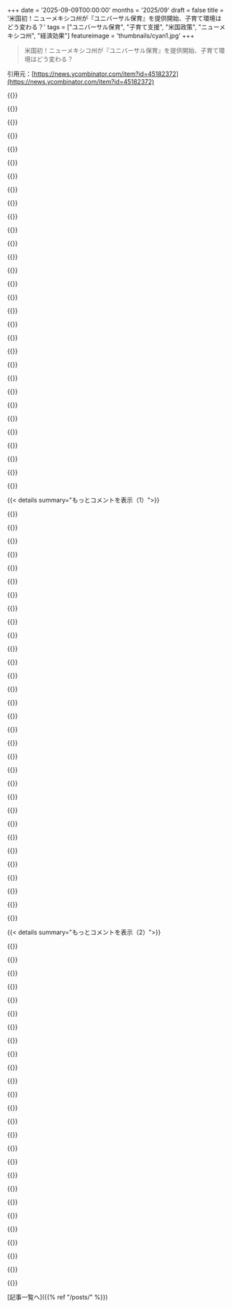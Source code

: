 +++
date = '2025-09-09T00:00:00'
months = '2025/09'
draft = false
title = '米国初！ニューメキシコ州が『ユニバーサル保育』を提供開始、子育て環境はどう変わる？'
tags = ["ユニバーサル保育", "子育て支援", "米国政策", "ニューメキシコ州", "経済効果"]
featureimage = 'thumbnails/cyan1.jpg'
+++

> 米国初！ニューメキシコ州が『ユニバーサル保育』を提供開始、子育て環境はどう変わる？

引用元：[https://news.ycombinator.com/item?id=45182372](https://news.ycombinator.com/item?id=45182372)




{{<matomeQuote body="これって最高じゃん！うまくいけば、女性がフルで働けるようになることで経済がどれだけ成長するかを示せるはず。これまで貧困だった家庭も、子どもの安全が保証されれば、ママが仕事や起業に専念できて豊かになれるよ。子どもの安全と金銭を天秤にかければ安全を選ぶけど、子どもがちゃんとケアされれば、親は経済に貢献できて、税金やGDPの増加で費用は十分にペイできるさ。" userName="dzink" createdAt="2025/09/09 14:57:09" color="#ff5c5c">}}




{{<matomeQuote body="俺は、子どもを保育園に預けず自分で育てる人たちにも、同じ価値の免除（Waiver）を提供すべきだと思うな。専業主婦のサービスは保育士より価値が低いわけじゃないからね。この政策は、親が子どもと家にいたいと思っていても、それを妨げるように見えるよ。" userName="mothballed" createdAt="2025/09/09 14:59:39" color="">}}




{{<matomeQuote body="この考え方が理解できないな。妻は専業主婦だけど、俺たちは運良くそれができてる。子どもの友達のほとんどは共働きで保育料を払ってるから、それが無料になったら素晴らしいことじゃん！俺たちの状況には何も影響しないのに、なんで反対するんだ？隣人の負担が減ることに賛成するのに、俺個人が”Waiver”をもらう必要なんてないよ。無料給食と同じだよ。利用しなくても、無料給食があるのは絶対いいことさ。" userName="ryandrake" createdAt="2025/09/09 16:34:24" color="#38d3d3">}}




{{<matomeQuote body="経済を良くするために子育てを外部委託するんじゃなくて、子どもに最高のものを与えたいと思ってる親がたくさんいるって、わかってる？" userName="WD-42" createdAt="2025/09/09 15:06:37" color="">}}




{{<matomeQuote body="「保育園に預けずに子育てする親にも同額のWaiverを」って提案は、政策を潰す素晴らしい方法だね。全ての親に同額を配るのが最も公平だろうけど、そうすると費用が劇的に増え、 childcareを必要としない親にもお金が渡る。予算が無限じゃない現実世界では無理だよ。広くばらまくほど一人当たりの恩恵は減るし、結局、本当に必要な人への保育支援まで減っちゃう可能性が高いんだ。" userName="Aurornis" createdAt="2025/09/09 15:17:26" color="#38d3d3">}}




{{<matomeQuote body="これが本当に役立つと思ってるなら、経済の仕組みを分かってないね。<br>”ユニバーサル”保育なんて、費用を個人から税金に付け替えただけで、非効率なシステムが官僚的な無駄で30-50％も食い潰す。税金増で物価も上がるから、無料保育の家庭も食料品、家賃、光熱費、全部もっと払うことになるよ。おまけに、子どもたちは見知らぬ人たちに1対8か10の割合で見られてストレスを抱え、家でも保育園でも暴れるようになるだろうね。結局、状況は良くならないどころか悪くなるかもさ。" userName="KetoManx64" createdAt="2025/09/09 16:06:59" color="#38d3d3">}}




{{<matomeQuote body="保育の仕組み次第だけど、子どもと一緒にいたい女性が、センターで保育士になって自分の子だけじゃなく他の子も見てあげられるよ。イスラエルのKibbutzシステムみたいにね。" userName="dzink" createdAt="2025/09/09 15:06:32" color="">}}




{{<matomeQuote body="全体としてはもっと良いはずなのに、金融化されてないからGDPに反映されず”価値がない”と見なされることってたくさんあるよね。母乳育児はお金を動かさないけど、ミルクは動かすし、自炊は材料費以上にはGDPを上げないけど、レストランからDoorDashで頼めば上がる、みたいなことさ。" userName="bombcar" createdAt="2025/09/09 15:06:29" color="">}}




{{<matomeQuote body="それに、専業主婦もたまには保育施設を利用したいと思うことってよくあるよね。子どもと一緒にいたい日の日の大部分で使ってないからって、騙されたなんて感じてないと思うよ。" userName="notahacker" createdAt="2025/09/09 16:41:24" color="">}}




{{<matomeQuote body="自分の子には個別対応が大事だよ。大勢の子を見ると注意が散漫になっちゃうんだよね。" userName="bluGill" createdAt="2025/09/09 15:32:26" color="">}}




{{<matomeQuote body="なんでチャイルドケアを使って、その費用を他の育児用品や活動に回さないの？<br>自宅で育児してる人への支援のあり方への疑問かな。" userName="SilverElfin" createdAt="2025/09/09 16:54:39" color="">}}




{{<matomeQuote body="みんな子育ては自分でしたいって思うでしょ？<br>でもうちの子、デイケアめっちゃ楽しんでたよ！<br>いい先生もいたし、友達との交流もバッチリで、成長にも繋がったんだ。<br>罪悪感なんていらなかったよ。" userName="Aurornis" createdAt="2025/09/09 15:19:49" color="#ff5c5c">}}




{{<matomeQuote body="ユニバーサル保育で女性がバリバリ働けるなんて幻想だよ。両親がハードワークだと不幸になるだけ。<br>どちらかがキャリアを諦めるべき。子育ては病欠や時間制限、出張不可とか制約だらけだから、両親がフルポテンシャルで働くのは無理。<br>経済効果の低い仕事のために保育を補助しても、経済的には意味ないよ。" userName="chlodwig" createdAt="2025/09/09 18:18:53" color="#ff5733">}}




{{<matomeQuote body="在宅で子育てする親も社会に貢献してるって言うけど、自分の子だけ見てるなら、大勢の子を見てる人より貢献度は低いよ。<br>自分の子を育てたいなら、それは自分で費用を負担すべきだね。" userName="jjk166" createdAt="2025/09/09 16:07:21" color="">}}




{{<matomeQuote body="ユニバーサルチャイルドケアには疑問があるね。<br>チャイルドケアの仕事って、給料は低いのに離職率が高いんだ。<br>サービス料が高いのにスタッフの給料が安いって、効率が悪すぎるよ。<br>カナダのユニバーサルヘルスケアもコストが爆上がりして、待機時間が増えてるんだよね。" userName="chongli" createdAt="2025/09/09 15:22:39" color="#785bff">}}




{{<matomeQuote body="この選択肢があることで、今まで多くの人が持てなかった選択肢が手に入るんだよ。" userName="dzink" createdAt="2025/09/09 15:07:19" color="">}}




{{<matomeQuote body="ケアを補助する目的はね、親が仕事に戻りやすくしたり、子供の社会性を育んだりするためだよ。<br>子育てでお金を稼ぐ場所にするためじゃないんだ。" userName="notahacker" createdAt="2025/09/09 17:06:53" color="">}}




{{<matomeQuote body="州の資金には限りがあるから、どこに使うか考える必要があるよね。<br>でも、みんなが働けるようになれば税収が増えて、こういうプログラムの資金になるんだ。<br>単純な話だよ。" userName="ch4s3" createdAt="2025/09/09 15:23:44" color="">}}




{{<matomeQuote body="ユニバーサルな給付って、特定の層への支援より政治的に支持されやすいんだ。<br>審査がない方が行政もシンプルだし、政治家の介入も少ない。<br>あと、裕福じゃないけど補助があれば子育てが楽になる人たちのことも忘れないでね。" userName="vlovich123" createdAt="2025/09/09 16:56:42" color="#ff5733">}}




{{<matomeQuote body="この選択肢ができたことで、デイケアを使わない人が、使う人を補助するために経済的に不利になるってことだよね。それが良いことだとはあまり思えないな。" userName="Ajedi32" createdAt="2025/09/09 15:23:55" color="">}}




{{<matomeQuote body="バウチャーで子育てが金儲けになるって？それは一方的な見方だし、そう決めつけるのはひどいよ。保育を補助する目的は親を仕事に戻すことじゃなくて、子どもを育てるのを助けることなんだ。選択肢があるのに、不必要な集中化を正当化するために目的を制限するのはおかしいんじゃない？" userName="SilverElfin" createdAt="2025/09/09 18:00:08" color="#45d325">}}




{{<matomeQuote body="デイケア代を払うバウチャーは子育てを金儲けにしないよ。でも、子ども一人につき年間12,000ドルを好きなことに使えるようにするならそうなるかもね。それだと今の政策とは逆で、仕事に戻るメリットが減っちゃうよ。" userName="notahacker" createdAt="2025/09/09 19:49:06" color="#ff5733">}}




{{<matomeQuote body="「影響しない。なぜ反対？」って言うけど、隣人が$5,000の税額控除をもらってあなたがもらえないのと同じだよ。これはみんなのお金で賄われてるんだから、あなたの税金が使われてるってことで、やっぱり影響はあるんだよ。" userName="prepend" createdAt="2025/09/09 16:56:03" color="">}}




{{<matomeQuote body="この政策が「悪い」って言われる本当の理由は、女性を労働力に押し出すことが目的だからだよ。だから、家にいて子どもを世話する母親が不利になる。子どもや家族、母親、ほとんど全てにとって悪いことだよ。短期的にはビジネスに良いだけだけど、最終的には出生率低下を招き、近未来の経済の主要な問題になるんだ。" userName="jtbayly" createdAt="2025/09/09 16:44:16" color="#785bff">}}




{{<matomeQuote body="もし隣人がバスルームのリフォームとか新しいボイラー設置で$5,000の税額控除をすでに受けているなら、リフォームしない私にも$5,000あげるべきなのかな？" userName="KittenInABox" createdAt="2025/09/09 17:00:04" color="">}}




{{<matomeQuote body="デイケアが納税者補助の利益センターになるのはOKなのに、親が補助金を受け取るのはダメってなんで？親が子どもを粗末にして金儲けするかもしれないって言うけど、まだ納得できないな。" userName="mothballed" createdAt="2025/09/09 19:55:50" color="">}}




{{<matomeQuote body="もしユニバーサル保育に賛成なら、友達もあなたと同じ価値の補助金をもらって家にいられる方がいいと思わない？多くの家庭が、あと少しでお家で子育てできるのにって思ってるよ。補助をデイケアじゃなく子どもに直接渡せば、それが可能になる。これはタダじゃないよ。専業主婦家庭が補償されないと、むしろ追加の税金で家計が苦しくなるから、親が家にいられない状況に追い込まれるんだ。" userName="mothballed" createdAt="2025/09/09 16:37:14" color="#785bff">}}




{{<matomeQuote body="「社会への貢献が著しく少ない」って言うけど、給料もかなり少ないよ。おそらく、その給料に対しては比例して多く貢献してるはずだ。チャイルドケア提供者は子ども1人だけを世話することもできるけど、収入のためにそうしないよね。乳母も補助金をもらって働けるのかな？" userName="pbhjpbhj" createdAt="2025/09/09 16:16:10" color="">}}




{{<matomeQuote body="なんで納税者が、無料のサービスを使わない人に、使わないことに対してお金を払う必要があるって思うのか、まだ理解できないな。つまり、昼間の子育てがそんなに大変なら、家にいる親に$12,000の補助金が必要だとしても、ただデイケアを使えばいいんじゃない？" userName="notahacker" createdAt="2025/09/09 20:41:57" color="">}}




{{<matomeQuote body="この政策、結局は子どもを預けて一日中仕事させるのを推奨してるだけじゃん。まさにそれが政策の狙いってことだよね？" userName="jtbayly" createdAt="2025/09/09 17:04:42" color="">}}




{{< details summary="もっとコメントを表示（1）">}}

{{<matomeQuote body="深読みしすぎだよ。誰も罰されてないし、これは単なるカニカゴの精神だろ。" userName="stickfigure" createdAt="2025/09/09 16:50:07" color="">}}




{{<matomeQuote body="私はこの政策には反対。幼い頃は親が家で子育てできるよう、1年間の有給手当を出すべきだよ。この仕組みって、結局上司を喜ばせて、子どもの大事な時期に見知らぬ人に育てさせるようなもんだろ。" userName="declan_roberts" createdAt="2025/09/09 15:27:39" color="#ff5733">}}




{{<matomeQuote body="残念だけど、親と離れてる方がうまくいく子も多いんだよね。悲しいことに、幼児教育ではデイケアで最も伸びる子は恵まれない家庭出身が多いって結果が出てる。だから、親が家にいるようにする政策は、結局すでに裕福な子にしか恩恵がないんだよ。" userName="smeeth" createdAt="2025/09/09 15:40:41" color="#38d3d3">}}




{{<matomeQuote body="もっとひどいよ。「見知らぬ人」じゃなくて、「ちゃんとしたビジネス」をやってる「見知らぬ人たち」だ。俺の子どもはa)配偶者 b)祖父母 c)no-habla cash only daycare（自分の価値観に近い）に育ててほしいね。それが全部ダメになったら「ちゃんとしたビジネス」を検討する。この政策は、つまり4番目の選択肢を補助してるだけだろ。" userName="potato3732842" createdAt="2025/09/09 16:00:59" color="#ff33a1">}}




{{<matomeQuote body="子どもは社交的で、他の子と遊んだり学んだりするのが好きだよね。デイケアはそれを叶えてくれる。デイケアに行ってなかった幼児は、何かと遅れがちだよ。特に言葉のスキルね。それに、デイケアは女性がキャリアを続けられるようにする。これはすごく重要。全ての女性が小さな子どもの母親としてキャリアを終えたいわけじゃないからね。デイケアは、活躍したい女性が家族を持ちながら輝けるようにしてくれるんだ。" userName="yardstick" createdAt="2025/09/09 15:43:57" color="#785bff">}}




{{<matomeQuote body="あえて言うけど、仕事中毒の親をほとんど知らない裕福な家庭の子どもも、貧しい子どもとは違うけど、同じくらい社会に悪い問題抱えてるよね。貧しい子は学習不足、裕福な子は道徳的な問題があることが多い。政府の保育施設で「生徒番号642」として育つより、親がちゃんと育てた方が良い場合もある。これは保育施設に反対してるわけじゃないんだ。うちの子も幼稚園に3年通ったよ。でも、みんなが選べるように、専業主婦（主夫）になれる同等の支援があった方が良いと思うんだ。" userName="xp84" createdAt="2025/09/09 15:50:44" color="#785bff">}}




{{<matomeQuote body="親として、前の意見には反対だね。育休はとれたけど、子どもが「幼くて、形成期で、傷つきやすい」ってのを深くは思わない。赤ちゃんって、うんちとゲロのマシンで、ほとんど寝てるし、周りの世界との交流なんてほぼないからね。主なメリットは、ひどい寝不足の時に働かなくて済んだことだよ。<br>子どもを預ける時に罪悪感を感じたけど、先生や友達と成長してる姿を見てすぐ消えた。子どもたちとは今も楽しい時間を過ごしてるし、保育園の友達とも楽しんでる。「親が家にいる」って子育ては歴史的に一般的じゃなく、子育ては常に地域全体でやってきたんだよ。" userName="afavour" createdAt="2025/09/09 15:51:10" color="#38d3d3">}}




{{<matomeQuote body="＞残念だけど、親と離れてる方がうまくいく子も多いんだよね。どうして？" userName="Minor49er" createdAt="2025/09/09 15:48:54" color="">}}




{{<matomeQuote body="ドイツだと育児休暇も保育も両方って感じかな。育児休暇は合計14ヶ月で、夫婦で自由に分けられるけど、給与の2/3（月1800ユーロが上限）だったから、給料は下がったけど活用したよ。子供が1歳になったら、週にフルタイムで働くには少し足りない時間（午前7時～午後4時）のデイケアが月500ユーロ。うちは夫婦ともエンジニアだったから少し高かったけど、3歳になると月200ユーロに下がるんだ。バイエルン州では一時期、就学前教育を受けない家庭に補助金を出すことを検討してたけど、結局この保守的な州が本当に就学前教育を受けさせたい層が補助金で考えを変えるとは思えないって気づいたみたい。パートタイムで働く親への保護も手厚いよ。うちの会社は、子供が3歳になるまで（給与は比例配分されるけど）パートタイム勤務を許可してくれて、8歳まで延長もできたんだ。結果的に、子供ができる前と同じ部署、同じ役職で働けてるし、毎日何時間も子供と過ごせてるよ。うちの子は水を得た魚みたいにデイケアに馴染んだし、今でもプリスクールが大好き。どうやら両親のどちらよりも社交的なんだよね。" userName="MandieD" createdAt="2025/09/10 07:39:07" color="#785bff">}}




{{<matomeQuote body="1年間の有給手当を支給して、親が幼い時期に子供と一緒にいられるようにするのがずっと良いと思うよ。あるいは、最も実績のある戦略から学んだら？3年間の育児休暇、3歳からの無料保育、親が休めるように子供の面倒を見てもいい祖父母への早期退職制度とかね。もちろん、そんなことは「完全にハラームで共産主義的だ」って言われるだろうから、代わりに移民政策が進められるわけだけど、それも「完全にハラームで共産主義的だ」って。どっちの毒を選ぶか、だね。" userName="Muromec" createdAt="2025/09/09 15:39:49" color="#785bff">}}




{{<matomeQuote body="保育って1歳で終わりじゃないよね。公立学校を保育と考えると、ほとんどの学校はキンダーガーテン（約5歳）からしか始まらないし。残りの4年間はどうするの？夏休み中は？放課後のケアは？このプログラムはそれら全部をカバーしてるんだ。親を早期に職場復帰させるのは残念なことで、対処が必要だけど、このプログラムはそれとは別の、でもやっぱり重要な問題に取り組んでるみたいだね。" userName="wetoastfood" createdAt="2025/09/09 15:48:41" color="#ff5733">}}




{{<matomeQuote body="最も分かりやすい例は薬物中毒の親を持つ子供たちだね。ドラッグ中毒の親と家に閉じこもっているより、デイケアで一日を過ごす方が子供にとって良いとは想像に難くないよ。" userName="smeeth" createdAt="2025/09/09 15:51:10" color="">}}




{{<matomeQuote body="君の体験談はあくまで個人的なものだよ。全ては子供、その環境、そして「教育者」に大きく依存するんだ。君の限られた経験だけで決めつけるのはやめてほしい。全然役に立たないからね。" userName="garciasn" createdAt="2025/09/09 15:59:23" color="">}}




{{<matomeQuote body="欧米の個人主義と低所得層への非難が、本当にアメリカ社会をめちゃくちゃにしてるよね。「私に関係ないことには税金払いたくない」とか、「貧乏なのは自己責任」とか、医療、保険、食料、住宅、学校の費用が高騰してる国で言うなんてどうかしてるよ。誰もが生命、自由、財産の権利を持っていると思ってたのに、まるで生きる余裕がないなら切り捨てられるみたいだね。" userName="abustamam" createdAt="2025/09/09 23:30:16" color="#38d3d3">}}




{{<matomeQuote body="6年間の有給手当があれば、この問題は解決するだろうね。" userName="kenjackson" createdAt="2025/09/09 16:43:45" color="">}}




{{<matomeQuote body="パートタイム勤務を選べる親への強い保護って、それっていつの話？俺が読んだ限りでは、今はパートタイムで働く権利は普遍的になったはずだよ。ある程度の期間働けば、特別な事情がない限り（小規模企業は免除されると思うけど）拒否できないはずだよね？子供がいるかどうかにかかわらず。" userName="em-bee" createdAt="2025/09/11 00:19:01" color="">}}




{{<matomeQuote body="政府の託児施設を「生徒番号642番」って呼ぶのは、ちょっと見方が違うんじゃないかな。子供は他の子供たちと遊ぶことで一番よく成長するんだよ。現代社会は子供たちからそういう機会を奪ってるし、ヘリコプターペアレントは社会にとって良くないね。" userName="ujkhsjkdhf234" createdAt="2025/09/09 15:55:10" color="">}}




{{<matomeQuote body="これって赤ちゃんだけじゃないんだ。同僚の12歳の子もガンで免疫力が低いから学校に行けないけど、これでカバーされてるって。" userName="Avshalom" createdAt="2025/09/09 15:35:39" color="#38d3d3">}}




{{<matomeQuote body="上司を喜ばせるために、大事な時期に他人が子育てする仕組みってのに賛成だわ。昔は祖父母が世話してくれたり、緊急時は友達家族が助けてくれたり、同じ街にサポート網があったけど、今はみんなテック系の仕事のために遠くへ引っ越すからな。" userName="MisterTea" createdAt="2025/09/09 15:33:19" color="#38d3d3">}}




{{<matomeQuote body="バカだね。うちには幼児がいるんだけど、あの子らは生まれた時から全部吸収して性格を形成してるんだ。それをやってるのはあなたじゃないでしょ。" userName="savagej" createdAt="2025/09/09 17:29:20" color="">}}




{{<matomeQuote body="あなたの「it depends」議論は、社交的じゃない子や他の子と遊ぶのが好きじゃない子は、友達との交流や会話の練習がない方が良いってことだよね？もしこれが批判なら、それって保育園や学校の素晴らしい推奨になるじゃん。" userName="Spivak" createdAt="2025/09/09 16:09:50" color="">}}




{{<matomeQuote body="「Worse. Not just a “stranger” but a subset of strangers running “real businesses”」って？ってことは、ちゃんと検査や評価を受けてて、資格や身元調査済みの「strangers」ってことだよね？人それぞれだけど、私は非合法な場所より、安全だと判断されてる場所の方がいいな。" userName="afavour" createdAt="2025/09/09 16:05:58" color="#ff5c5c">}}




{{<matomeQuote body="「Why do you want a thriving career?」「So I can provide for my family」「Why do you want to provide for my family?」「So my children can have happy and fulfilling lives」「What makes your young children feel happy?」「Spending time with me」<br>強い親子関係は、子供の生涯にわたる幸福にとって最大の要因なんだってさ。https://pmc.ncbi.nlm.nih.gov/articles/PMC4784487/" userName="declan_roberts" createdAt="2025/09/09 16:26:11" color="#ff5c5c">}}




{{<matomeQuote body="これは「bottom quintile policy」の良い例だね。下位20%層にとってあるアプローチが良い結果を生むと、それがみんなの標準ケアになるってやつ。一度これに気づくと、どこでもそう見えちゃうよ。" userName="declan_roberts" createdAt="2025/09/09 16:31:41" color="">}}




{{<matomeQuote body="あなたの意見には激しく同意するよ。でもニューメキシコ州がたくさんの健康的な、遊び中心の環境をこれほど多くの子どもたちのために作れるのかは懐疑的だな。需要はあるけど、今の価格じゃ供給が足りない。この仕事をする人を集めるにはもっと値段を上げる必要があるんじゃない？「$12,000 value」って見積もりは楽観的すぎるし、プログラムのコストを大幅に上げる覚悟があるのかな？だから、この施設の期待値はすごく低いし、それが大きな懸念だね。" userName="xp84" createdAt="2025/09/09 16:23:30" color="#ff5733">}}




{{<matomeQuote body="正直、こういうニュースへのHNのコメントを読むと、人類への希望を失うよ。みんな自分に役立たないことには積極的に反対して、人間のニーズなんてお構いなしに利益を得ることを夢見てる。政府の非効率性を指摘するけど、結局は自分たちの利益をポケットに入れたいだけ。多くの賢いとされる人々に、これほど資本主義プロパガンダが深く染み付いているなんて悲しくなる。" userName="Draiken" createdAt="2025/09/10 00:28:21" color="">}}




{{<matomeQuote body="ドイツのElternzeitについて話すね。子供が生まれてからの3年間は週15～30時間で働けて、その後の5年間も短時間勤務はできるけど、変更はちょっと難しいんだ。採用担当じゃないから詳細は分からないけど、制度はこんな感じだよ。" userName="MandieD" createdAt="2025/09/11 09:39:36" color="#ff33a1">}}




{{<matomeQuote body="それってヨーロッパの産休・育休システムと同じってこと？それとも何か別のことを考えてたの？" userName="TomasBM" createdAt="2025/09/09 15:47:44" color="">}}




{{<matomeQuote body="「親から離れた方がいい子もいる」って意見あるけど、3歳未満の子がグループ保育にいると攻撃的になったり不安になったり、ストレスホルモンも高まるって研究があるんだ。家で親と一対一でケアする方がずっと良いよ。" userName="HatchedLake721" createdAt="2025/09/09 16:19:02" color="#45d325">}}




{{<matomeQuote body="無償のユニバーサルチャイルドケアってどう実現するの？人材や施設はどこから来る？他の産業への影響は？政府のお金が既存の利用者と物価上昇を招くだけじゃないの？約束は簡単だけど実行は難しいよね。現実は甘くないよ。" userName="Nifty3929" createdAt="2025/09/09 14:59:30" color="#ff5733">}}

{{</details>}}




{{< details summary="もっとコメントを表示（2）">}}

{{<matomeQuote body="道路や図書館、学校みたいに、ユニバーサル保育も税金で賄う公共サービスの一つだよ。税金で文明を買うって感じだね。親が働けるようになることで経済的なメリットもあるって研究もあるよ。<br>https://illumine.app/blog/how-much-childcare-costs-by-state-...<br>https://childcaredeserts.org/<br>https://research.upjohn.org/cgi/viewcontent.cgi?article=1064..." userName="toomuchtodo" createdAt="2025/09/09 15:02:39" color="#ff5733">}}




{{<matomeQuote body="自給自足で育った俺からすると、子供を学校にフルタイムで送って、その上施設に入れるなんて考えられないな。親が働きすぎているせいで、子供たちが犠牲になってるみたいだね。経済の機械が要求する犠牲ってやつ？" userName="evantbyrne" createdAt="2025/09/09 15:39:35" color="">}}




{{<matomeQuote body="君のその心配って、ユニバーサルK-12の教育に置き換えてもまったく変わらないんじゃない？その汎用的な議論には拍手するよ。" userName="monknomo" createdAt="2025/09/09 15:02:49" color="">}}




{{<matomeQuote body="「なぜ家で子供を見ないの？」って言うけど、アメリカでは多くの人が生活に困ってるんだ。親が働くのは必要だからで、保育や柔軟な働き方がいるんだよ。「経済の犠牲」じゃなくて、経済に税金をかけて人間をケアすべき。ニューメキシコが示してるように、不可能じゃないんだよ。<br>https://www.cbsnews.com/news/cost-of-living-income-quality-o...<br>https://lisep.org/mql<br>https://news.ycombinator.com/item?id=43119657<br>https://www.youtube.com/watch?v=paaen3b44XY" userName="toomuchtodo" createdAt="2025/09/09 15:46:58" color="#785bff">}}




{{<matomeQuote body="ポートランドでも「Preschool for all」ってのをやってるけど、コメント67419が言ってた問題と同じ問題にぶつかってるよ。オレゴン州知事も警告してるって記事もあるし、これはただの理論上の懸念じゃないね。<br>https://www.opb.org/article/2025/06/26/kotek-multnomah-count..." userName="defen" createdAt="2025/09/09 15:22:53" color="#785bff">}}




{{<matomeQuote body="自給自足が解決策なんて誰も言ってないよ。でも、幼い子の親が自分で子育てするのは変なことじゃない。産業化前はそれが当たり前だったんだから。今の常識がなぜあるのか、誰が得してるのか、真剣に考えるべきだよ。" userName="evantbyrne" createdAt="2025/09/09 16:38:52" color="">}}




{{<matomeQuote body="+1。だけど、ユニバーサルK-12教育は公営だからうまくいくんだよね。補助金付きの民間セクターモデルだと、悪影響や問題がたくさん出てくるよ。例えば、うちの子を5年間私立学校に通わせてるんだけど、去年州が私立教育を補助するバウチャー制度を導入したんだ。そしたら学校は、バウチャーが適用される学年の授業料をバウチャーの金額分近く値上げしたんだ。USのヘルスケアも見てみてよ。" userName="sbrother" createdAt="2025/09/09 15:07:13" color="#45d325">}}




{{<matomeQuote body="そうだね、これは組合と賃金上昇があってこそ実現するんだ。安定した仕事からの単一収入で家族を養い、片親が子育てできる状態だね。私たちはそういう状況かな？いつそうなれるんだろう？もしこれが（家にいる親という）結果を促すために家計改善に必要なことなら、これらは重要な問いだよ。<br>もし仕事が不安定なら、長期的な経済的義務（2023年で子育て費用は33万ドル、保育や大学費用は含まず）は負えないね。もし給料が足りなければ、子どもを保育園に入れるか（補助金が必要になる）、子どもを持つことを諦めることになる [1] [2]。<br>[1] https://www.marketplace.org/story/2024/07/29/fewer-adults-ha...<br>[2] https://www.pewresearch.org/social-trends/2024/07/25/reasons..." userName="toomuchtodo" createdAt="2025/09/09 16:45:04" color="#785bff">}}




{{<matomeQuote body="補助金付き保育がうまく機能するあらゆる例をまとめる時間を見つけて、そのインベントリで返信するつもりだよ。" userName="toomuchtodo" createdAt="2025/09/09 15:25:19" color="">}}




{{<matomeQuote body="規制だよ、あんた。危険な工場労働の応急処置として作られた既存の枠組みに無理に合わせる必要はないんだ。障壁は、仕事の日数や週、そして生活がどうあるべきかについての人々の先入観なんだよ。" userName="evantbyrne" createdAt="2025/09/09 17:18:00" color="">}}




{{<matomeQuote body="そうだね、だけど、政府の担当部署が保育提供者の書類処理や支払いのチェック発行を拒否したり、そのリーダーが「壊れている」という理由でシステム閉鎖を優先してる場合でも、うまく機能する例は見つけられるかな？（言い換えじゃなくて、この記事がリンクしてるオレゴン州の状況をまとめただけだよ）" userName="hedora" createdAt="2025/09/09 16:20:40" color="#45d325">}}




{{<matomeQuote body="なんで他の多くの先進国が社会保障サービスの避けられないとされる危険を回避できてるのに、私たちはこれがUSSR以外では世界中で試されたことのないワイルドな実験みたいに振る舞うのか、理解できないな。" userName="qgin" createdAt="2025/09/10 02:50:36" color="#ff5733">}}




{{<matomeQuote body="これ、もっと詳しく教えてくれる？どんな規制？「仕事の日数や週、生活がどうあるべきかについての先入観」って何？組合と賃金上昇は家族を養うことを可能にするし、私は過去半世紀の生産性向上を考えたら4日勤務100%給与の積極的な提唱者だけど、君の考えにも興味があるよ。" userName="toomuchtodo" createdAt="2025/09/09 17:55:58" color="">}}




{{<matomeQuote body="ガバナンスは難しいし、人も難しいね。世界中には政策がうまくいく例もあれば、そうでない例もあるんだ。成功は保証されてないけど、もし試そうとしないなら、朝起きる意味さえあるのかな？オレゴン州がダメならごめんね。州は実験ができる場所だし、他にも49州あるんだから試せるさ。" userName="toomuchtodo" createdAt="2025/09/09 16:30:26" color="#785bff">}}




{{<matomeQuote body="おそらく5～10年後には、カチカチとキーボードを叩くようなコンピューターを使った仕事は衰退し、介護の仕事が自動化の影響を受けない数少ない分野の一つになるだろうね。" userName="qgin" createdAt="2025/09/10 02:53:49" color="">}}




{{<matomeQuote body="＞ 州はどのように「無償のユニバーサル保育」を保証できるのか？<br>どんな州が「すべての子供に無償の学校教育」を保証できるの？まあ、彼らはそうしてるんだから、明らかに可能だよね。なんで幼児期だけ違うんだ？<br>＞ すべては代わりに持つことができた何かを犠牲にしてくる<br>もちろん。それがお金を使うということだよね。君のここでの主張は、「もっと良いものは無理だ」って言ってるだけだろ。" userName="afavour" createdAt="2025/09/09 15:06:53" color="#ff5c5c">}}




{{<matomeQuote body="俺も文明好きだし、親が働けるようにすると経済が活性化してみんなに利益が出るって意見、すごく共感するよ。" userName="Isamu" createdAt="2025/09/09 15:08:43" color="#38d3d3">}}




{{<matomeQuote body="ちくしょう、あんたの言う通りだよ。じゃあ、人のためになるような良いことは何もしないでおこうぜ。(皮肉)" userName="gooeyblob" createdAt="2025/09/09 15:04:11" color="">}}




{{<matomeQuote body="政策への反対意見の多くが、理念の是非じゃなくて、もう定着してる社会基盤への投資前提を蒸し返してるのはすごいよね。Gell-Man Amnesia効果みたいに、基本的な社会契約をまるで初めて提案されたかのように再議論する現象に名前が必要だと思うよ。" userName="glenstein" createdAt="2025/09/09 18:01:34" color="#ff33a1">}}




{{<matomeQuote body="「誰が保育を提供しても、より多くの労働者と施設が必要。その労働者はどこから来るの？」って話だけど、有料のチャイルドケアがあれば、家にいる親が労働市場に戻って、一部はそのチャイルドケアで働くことになる。これで全ては解決しないけど、一部は埋まるはずだよ。" userName="toast0" createdAt="2025/09/09 17:12:15" color="#45d325">}}




{{<matomeQuote body="New Mexico州政府って、俺が住んだ他の州と比べると、仕事がすごく下手なんだよね。政府のいろんなレベルで汚職がすごく一般的だし。俺、考え方はRed leaningなんだけど、このアイデアはマジで気に入ってる。でも、彼らがちゃんと運営できるか、かなり疑ってるんだ。" userName="mythrwy" createdAt="2025/09/09 15:45:23" color="">}}




{{<matomeQuote body="公共サービスも民間サービスも、良いものも悪いものもある。俺が住んでるところは公道がなくて、全部私道だけど、何の問題もなく町まで行けるんだ。税金もかからない。俺はシャベルと4x4トラック、斧で自分の道の部分を最初に作ったから、税金で払うより全然安かった。税金による強制より平和な自発的取引の方が好きだから、警察、消防、公道、公共施設がないコミュニティの方が断然いいよ。うまくいってるし、強制的な資金調達がほとんどないのが自慢なんだ。" userName="mothballed" createdAt="2025/09/10 04:06:41" color="#ff5c5c">}}




{{<matomeQuote body="1時間14ドルで一生暮らす生活を、どうぞ満喫してくれ。(皮肉)" userName="alchemical_piss" createdAt="2025/09/10 18:26:50" color="">}}




{{<matomeQuote body="アメリカの外には全世界があるんだから、もしかしたら他の国ではもうとっくに似たようなことやってるかもしれないじゃん。" userName="timeon" createdAt="2025/09/09 19:44:37" color="">}}




{{<matomeQuote body="アメリカ人って洗脳されてるんだよ。宗教みたいに深く根付いた信念体系だから、異議を唱えられると免疫反応が起きちゃうんだ。先は長いね。" userName="toomuchtodo" createdAt="2025/09/10 02:56:30" color="">}}

{{</details>}}



[記事一覧へ]({{% ref "/posts/" %}})
